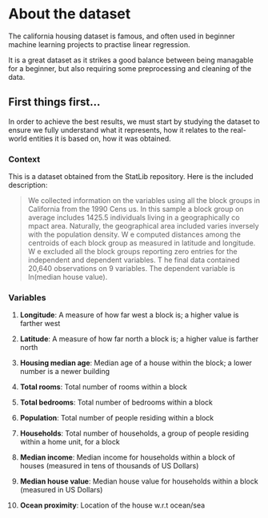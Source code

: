 # About the dataset

The california housing dataset is famous, and often used in beginner machine learning projects to practise linear regression.

It is a great dataset as it strikes a good balance between being managable for a beginner, but also requiring some preprocessing and cleaning of the data.

## First things first...

In order to achieve the best results, we must start by studying the dataset to ensure we fully understand what it represents, how it relates to the real-world entities it is based on, how it was obtained.

### Context

This is a dataset obtained from the StatLib repository. Here is the included description:

> We collected information on the variables using all the block groups in California from the 1990 Cens us. In this sample a block group on average includes 1425.5 individuals living in a geographically co mpact area. Naturally, the geographical area included varies inversely with the population density. W e computed distances among the centroids of each block group as measured in latitude and longitude. W e excluded all the block groups reporting zero entries for the independent and dependent variables. T he final data contained 20,640 observations on 9 variables. The dependent variable is ln(median house value).

### Variables

1. **Longitude**: A measure of how far west a block is; a higher value is farther west

2. **Latitude**: A measure of how far north a block is; a higher value is farther north

3. **Housing median age**: Median age of a house within the block; a lower number is a newer building

4. **Total rooms**: Total number of rooms within a block

5. **Total bedrooms**: Total number of bedrooms within a block

6. **Population**: Total number of people residing within a block

7. **Households**: Total number of households, a group of people residing within a home unit, for a block

8. **Median income**: Median income for households within a block of houses (measured in tens of thousands of US Dollars)

9. **Median house value**: Median house value for households within a block (measured in US Dollars)

10. **Ocean proximity**: Location of the house w.r.t ocean/sea